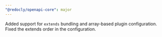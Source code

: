 ```yaml
---
"@redocly/openapi-core": major
---
```


Added support for `extends` bundling and array-based plugin configuration.
Fixed the extends order in the configuration.

